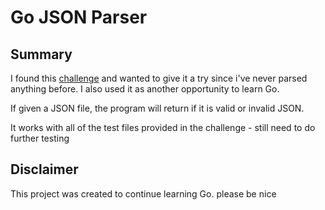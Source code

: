 # Go JSON Parser

## Summary
I found this [challenge](https://codingchallenges.fyi/challenges/challenge-json-parser) and wanted to give it a try since i've never parsed anything before.  I also used it as another opportunity to learn Go.  

If given a JSON file, the program will return if it is valid or invalid JSON.

It works with all of the test files provided in the challenge - still need to do further testing

## Disclaimer 
This project was created to continue learning Go. please be nice
